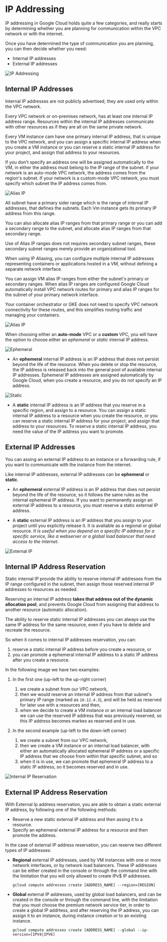 # IP Addressing

IP addressing in Google Cloud holds quite a few categories, and really starts by determining whether you are planning for communication within the VPC network or with the internet.

Once you have determined the type of communication you are planning, you can then decide whether you need:

- Internal IP addresses
- External IP addresses

![IP Addressing](images/05_IP_Addressing_01.png)

## Internal IP Addresses

Internal IP addresses are not publicly advertised, they are used only within the VPC network.

Every VPC network or on-premises network, has at least one internal IP address range. Resources within the internal IP addresses communicate with other resources as if they are all on the same private network.

Every VM instance cam have one primary internal IP address, that is unique to the VPC network, and you can assign a specific internal IP address when you create a VM instance or you can reserve a static internal IP address for your project, and assign that address to your resources.

If you don't specify an address one will be assigned automatically to the VM, in either the address must belong to the IP range of the subnet.
if your network is an auto-mode VPC network, the address comes from the region's subnet.
If your network is a custom-mode VPC network, you must specify which subnet the IP address comes from.

![Alias IP](images/05_IP_Addressing_03.png)

All subnet have a primary sider range which is the range of internal IP addresses, that defines the subnets. Each Vm instance gets its primary IP address from this range.

You can also allocate alias IP ranges from that primary range or you can add a secondary range to the subnet, and allocate alias IP ranges from that secondary range.

Use of Alias IP ranges does not requires secondary subnet ranges, these secondary subnet ranges merely provide an organizational tool.

When using IP Aliasing, you can configure multiple internal IP addresses representing containers or applications hosted in a VM, without defining a separate network interface.

You can assign VM alias IP ranges from either the subnet's primary or secondary ranges. When alias IP ranges are configured Google Cloud automatically install VPC network routes for primary and alias IP ranges for the subnet of your primary network interface.

Your container orchestrator or GKE does not need to specify VPC network connectivity for these routes, and this simplifies routing traffic and managing your containers.

![Alias IP](images/05_IP_Addressing_02.png)

When choosing either an **auto-mode** VPC or a **custom** VPC, you will have the option to choose either an *ephemeral* or *static* internal IP address.

![Ephemeral](images/05_IP_Addressing_04.png)

- An **ephemeral** internal IP address is an IP address that does not persist beyond the life of the resource. When you delete or stop the resource, the IP address is released back into the general pool of available internal IP addresses. Ephemeral IP addresses are assigned automatically by Google Cloud, when you create a resource, and you do not specify an IP address.

![Static](images/05_IP_Addressing_05.png)

- A **static** internal IP address is an IP address that you reserve in a specific region, and assign to a resource. You can assign a static internal IP address to a resource when you create the resource, or you can reserve a static internal IP address for your project, and assign that address to your resources. To reserve a static internal IP address, you need the value of the IP address you want to promote.


## External IP Addresses

You can assing an external IP address to an instance or a forwarding rule, if you want to communicate with the instance from the internet.

Like internal IP addresses, external IP addresses can be **ephemeral** or **static**.

- An **ephemeral** external IP address is an IP address that does not persist beyond the life of the resource, so it follows the same rules as the internal ephemeral IP address. If you want to permanently assign an external IP address to a resource, you must reserve a static external IP address.

- A **static** external IP address is an IP address that you assign to your project until you explicitly release it. It is avaliable as a regional or global resource. *It is useful when you depend on a specific IP address for a specific service, like a webserver or a global load balancer that need access to the internet.*

![External IP](images/05_IP_Addressing_06.png)

## Internal IP Address Reservation

Static internal IP provide the ability to reserve internal IP addresses from the IP range configured in the subnet, then assign those reserved internal IP addresses to resources as needed.

Reserving an internal IP address **takes that address out of the dynamic allocation pool**, and prevents Google Cloud from assigning that address to another resource (automatic allocation).

The ability to reserve static internal IP addresses you can always use the same IP address for the same resource, even if you have to delete and recreate the resource.

So when it comes to internal IP addresses reservation, you can:

1. reserve a static internal IP address before you create a resource, or
2. you can promote a ephemeral internal IP address to a static IP address after you create a resource.

In the following image we have two examples: 

1. In the first one (up-left to the up-right corner)
   1. we create a subnet from our VPC network, 
   2. then we would reserve an internal IP address from that subnet's primary IP range (marked as `10.12.4.3`), and will be held as reserved for later use with a resources and then,
   3. when we decide to create a VM instance or an internal load balancer we can use the reserved IP address that was previously reserved, so this IP address becomes markes as reserved and in use.

2. In the second example (up-left to the down-left corner)
   1. we create a subnet from our VPC network,
   2. then we create a VM instance or an internal load balancer, with either an automatically allocated ephemeral IP address or a specific IP address that we choose from within that specific subnet, and so 
   3. when it is in use, we can promote that ephemeral IP address to a static IP address, so it becomes reserved and in use. 

![Internal IP Reservation](images/05_IP_Addressing_07.png)

## External IP Address Reservation

With External Ip address reservation, you are able to obtain a static external IP address, by following one of the following methods:

- Reserve a new static external IP address and then assing it to a resource.
- Specify an ephemeral external IP address for a resource and then promote the address.

In the case of external IP address reservation, you can reserve two different types of IP addresses:

- **Regional** external IP addresses, used by VM instances with one or more network interfaces, or by network load balancers. These IP addresses can be either created in the console or through the command line with the limitation that you will only allowed to create IPv$ IP addresses.

    ```
    gcloud compute addresses create [ADDRESS_NAME] --region=[REGION]
    ```

- **Global** external IP addresses, used by global load balancers, and can be created in the console or through the command line, with the limitation that you must choose the premium network service tier, in order to create a global IP addrtess, and after reserving the IP address, you can assign it to an instance, during instance creation or to an existing instance.

    ```
    gcloud compute addresses create [ADDRESS_NAME] --global --ip-version=[IPV4|IPV6]
    ```